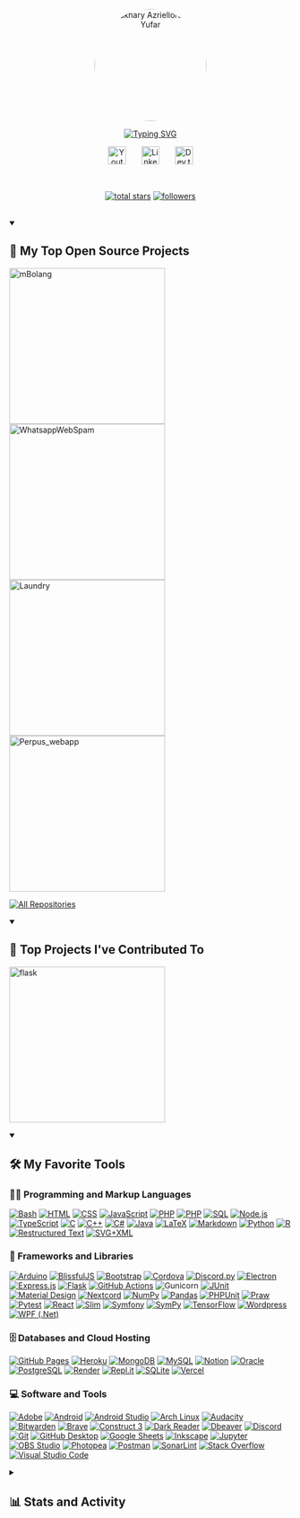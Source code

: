 <p align="center">
  <a href="https://github.com/bukharyay">
    <img src="https://avatars.githubusercontent.com/u/62000597?v=4" style="border-radius: 50%; width:200px" alt="Bukhary Azriellorezqa Yufar" /></a>
</p>
<p align="center">
       <a href="https://github.com/bukharyay/">
              <img src="https://readme-typing-svg.demolab.com?font=Fira+Code&pause=1000&color=FF9D23&width=435&lines=Bukhary+Azriellorezqa+Yufar&center=true" alt="Typing SVG" />
       </a>
</p>

<!-- Social icons section -->
<p align="center">
  <a href="https://youtube.com/@codelight5568?si=qUEzugI6IyFSSgMY"><img width="32px" alt="Youtube" title="Youtube"
         src="https://i.imgur.com/qiXu7b2.png" /></a>
  &#8287;&#8287;&#8287;&#8287;&#8287;
  <a href="https://www.linkedin.com/in/bukhary-azriellorezqa-yufar-38716023a/"><img width="32px" alt="LinkedIn"
         title="LinkedIn" src="https://i.imgur.com/yRpa1dQ.png" /></a>
  &#8287;&#8287;&#8287;&#8287;&#8287;
  <!-- <a href="https://discord.gg/fPrdqh3Zfu" alt="Discord" title="Dev Pro Tips Discord Server"><img width="32px" src="https://i.imgur.com/OViZO8J.png"/></a> -->
  <!-- &#8287;&#8287;&#8287;&#8287;&#8287; -->
  <a href="https://dev.to/bukharyay"><img width="32px" alt="Dev.to" title="bukharyay Dev.to"
         src="https://i.imgur.com/mVm29vK.png"></a>
  <!-- &#8287;&#8287;&#8287;&#8287;&#8287; -->
</p>

<br />
<p align="center">
  <a href="https://github.com/bukharyay?tab=repositories&sort=stargazers">
    <img alt="total stars" title="Total stars on GitHub"
         src="https://custom-icon-badges.demolab.com/github/stars/bukharyay?color=55960c&style=for-the-badge&labelColor=488207&logo=star" /></a>
  <a href="https://github.com/bukharyay?tab=followers">
    <img alt="followers" title="Follow me on Github"
         src="https://custom-icon-badges.demolab.com/github/followers/bukharyay?color=236ad3&labelColor=1155ba&style=for-the-badge&logo=person-add&label=Follow&logoColor=white" /></a>
  <!-- <a href="https://github.com/bukharyay/Simple-View-Counter">
    <img alt="views" title="GitHub profile views" src="https://freshidea.com/jonah/app/bukharyay-profile-views"/></a> -->
</p>

<br />

<!-- GitHub Star link -->
<!-- <p align="center">
  <a href="https://stars.github.com/profiles/bukharyay/">
    <img src="https://github.com/bukharyay/bukharyay/assets/20955511/ca15be3f-d00b-438e-91f6-fb5568c1f632" alt="GitHub Star 2023"/></a>
</p> -->

<!-- <details open> 
  <summary><h2>🌠 Top Sponsors</h2></summary>

  <table>
    <tr>
      <th>$10+/month</th>
      <th>$5+/month</th>
    </tr>
    <tr>
      $10+/month
      <td>
        <div align="center">
          <a href="https://github.com/username"><img src="https://github.com/username" alt="@username" width="52" /></a>
          <br />
          <a align="center" href="https://github.com/username"><b>Full Name</b></a>
        </b>
      </td>
      $5+/month
      <td>
        <a href="https://github.com/typesense"><img src="https://custom-icon-badges.demolab.com/badge/-typesense-D90368?style=for-the-badge&logo=mention" alt="typesense" /></a>
      </td>
    </tr>
  </table>

  <a href="https://github.com/sponsors/bukharyay/"><img alt="More about my sponsorship tiers" title="Sponsorship Tiers" src="https://custom-icon-badges.demolab.com/badge/-More%20About%20My%20Sponsorship%20Tiers-1F222E?style=for-the-badge&logoColor=white&logo=link-external"/></a>
</details> -->

<details open>
  <summary>
    <h2>📘 My Top Open Source Projects</h2>
  </summary>
  <p align="left">
    <a href="https://github.com/bukharyay/mBolang"><img width="278"
           src="https://github-readme-stats-bukhary-azriellorezqa-yufars-projects.vercel.app/api/pin/?username=bukharyay&repo=mBolang&theme=gruvbox&bg_color=1F222E&title_color=F85D7F&hide_border=true&icon_color=F8D866&show_icons=false"
           alt="mBolang"></a>
    <a href="https://github.com/bukharyay/WhatsappWebSpam"><img width="278"
           src="https://github-readme-stats-bukhary-azriellorezqa-yufars-projects.vercel.app/api/pin/?username=bukharyay&repo=WhatsappWebSpam&theme=gruvbox&bg_color=1F222E&title_color=F85D7F&hide_border=true&icon_color=F8D866&show_icons=falseshow_description=false"
           alt="WhatsappWebSpam"></a>
    <a href="https://github.com/bukharyay/Laundry"><img width="278"
           src="https://github-readme-stats-bukhary-azriellorezqa-yufars-projects.vercel.app/api/pin?username=bukharyay&repo=Laundry&theme=gruvbox&bg_color=1F222E&title_color=F85D7F&hide_border=true&icon_color=F8D866&show_icons=false"
           alt="Laundry"></a>
    <a href="https://github.com/bukharyay/Perpus_webapp"><img width="278"
           src="https://github-readme-stats-bukhary-azriellorezqa-yufars-projects.vercel.app/api/pin/?username=bukharyay&repo=Perpus_webapp&theme=gruvbox&bg_color=1F222E&title_color=F85D7F&hide_border=true&icon_color=F8D866&show_icons=false&show_description=false"
           alt="Perpus_webapp"></a>
  </p>

  <a href="https://github.com/bukharyay?tab=repositories&sort=stargazers"><img alt="All Repositories"
         title="All Repositories"
         src="https://custom-icon-badges.demolab.com/badge/-Click%20Here%20For%20All%20My%20Repos-1F222E?style=for-the-badge&logoColor=white&logo=repo" /></a>
</details>

<details open>
  <summary>
    <h2>📕 Top Projects I've Contributed To</h2>
  </summary>
  <p align="left">
    <a href="https://github.com/apit522/Web_SelfDiagnosis"><img width="278"
           src="https://github-readme-stats-bukhary-azriellorezqa-yufars-projects.vercel.app/api/pin/?username=apit522&repo=Web_SelfDiagnosis&theme=gruvbox&bg_color=1F222E&title_color=F85D7F&hide_border=true&icon_color=F8D866&show_icons=false&show_description=false"
           alt="flask"></a>
  </p>

  <!-- <p align="left">
    <a href="https://github.com/bukharyay?tab=repositories&q=&type=fork"><img alt="All Repositories" title="All Repositories" src="https://custom-icon-badges.demolab.com/badge/-Click%20Here%20For%20All%20My%20Forks-1F222E?style=for-the-badge&logoColor=white&logo=fork"/></a>
  </p> -->
</details>

<details open>
  <summary>
    <h2>🛠️ My Favorite Tools</h2>
  </summary>
  <!-- Some badges are from https://github.com/Ileriayo/markdown-badges -->

  <h3>👨‍💻 Programming and Markup Languages</h3>

  <p>
    <a href="https://github.com/search?q=user%3Abukharyay+language%3Abash"><img alt="Bash"
           src="https://img.shields.io/badge/Bash-121011.svg?logo=gnu-bash&logoColor=white"></a>
    <a href="https://github.com/search?q=user%3Abukharyay+language%3Ahtml"><img alt="HTML"
           src="https://img.shields.io/badge/HTML-E34F26.svg?logo=html5&logoColor=white"></a>
    <a href="https://github.com/search?q=user%3Abukharyay+language%3Acss"><img alt="CSS"
           src="https://img.shields.io/badge/CSS-1572B6.svg?logo=css3&logoColor=white"></a>
    <a href="https://github.com/search?q=user%3Abukharyay+language%3Ajavascript"><img alt="JavaScript"
           src="https://img.shields.io/badge/JavaScript-F7DF1E.svg?logo=javascript&logoColor=black"></a>
    <a href="https://github.com/search?q=user%3Abukharyay+language%3Aphp"><img alt="PHP"
           src="https://img.shields.io/badge/PHP-777BB4.svg?logo=php&logoColor=white"></a>
    <a href="https://github.com/search?q=user%3Abukharyay+language%3Aphp"><img alt="PHP"
           src="https://img.shields.io/badge/Laravel-2e2e2e.svg?logo=laravel"></a>
    <a href="https://github.com/search?q=user%3Abukharyay+language%3Asql"><img alt="SQL"
           src="https://custom-icon-badges.demolab.com/badge/SQL-025E8C.svg?logo=database&logoColor=white"></a>
    <a href="https://github.com/search?q=user%3Abukharyay+language%3Ajavascript"><img alt="Node.js"
           src="https://img.shields.io/badge/Node.js-43853D.svg?logo=node.js&logoColor=white"></a>
    <a href="https://github.com/search?q=user%3Abukharyay+language%3AtypeScript"><img alt="TypeScript"
           src="https://img.shields.io/badge/TypeScript-007ACC.svg?logo=typescript&logoColor=white"></a>
    <a href="https://github.com/search?q=user%3Abukharyay+language%3Ac"><img alt="C"
           src="https://custom-icon-badges.demolab.com/badge/C-03599C.svg?logo=c-in-hexagon&logoColor=white"></a>
    <a href="https://github.com/search?q=user%3Abukharyay+language%3Acpp"><img alt="C++"
           src="https://custom-icon-badges.demolab.com/badge/C++-9C033A.svg?logo=cpp2&logoColor=white"></a>
    <a href="https://github.com/search?q=user%3Abukharyay+language%3Acsharp"><img alt="C#"
           src="https://custom-icon-badges.demolab.com/badge/C%23-68217A.svg?logo=cs2&logoColor=white"></a>
    <a href="https://github.com/search?q=user%3Abukharyay+language%3Ajava"><img alt="Java"
           src="https://custom-icon-badges.demolab.com/badge/Java-007396.svg?logo=java&logoColor=white"></a>
    <a href="https://github.com/search?q=user%3Abukharyay+language%3Atex"><img alt="LaTeX"
           src="https://img.shields.io/badge/LaTeX-008080.svg?logo=LaTeX&logoColor=white"></a>
    <a href="https://github.com/search?q=user%3Abukharyay+language%3Amarkdown"><img alt="Markdown"
           src="https://img.shields.io/badge/Markdown-000000.svg?logo=markdown&logoColor=white"></a>
    <a href="https://github.com/search?q=user%3Abukharyay+language%3Apython"><img alt="Python"
           src="https://img.shields.io/badge/Python-14354C.svg?logo=python&logoColor=white"></a>
    <a href="https://github.com/search?q=user%3Abukharyay+language%3Ar"><img alt="R"
           src="https://img.shields.io/badge/R-276DC3.svg?logo=r&logoColor=white"></a>
    <a href="https://github.com/search?q=user%3Abukharyay+language%3Arst"><img alt="Restructured Text"
           src="https://img.shields.io/badge/Restructured Text-3a4148.svg?logo=readthedocs&logoColor=white"></a>
    <a href="https://github.com/search?q=user%3Abukharyay+language%3Asvg"><img alt="SVG+XML"
           src="https://img.shields.io/badge/SVG%2BXML-e0982c.svg?logo=svg&logoColor=white"></a>
  </p>

  <h3>🧰 Frameworks and Libraries</h3>

  <p>
          <a href="#"><img alt="Arduino" src="https://img.shields.io/badge/-Arduino-00979D?logo=Arduino&logoColor=white"></a>
    <a href="#"><img alt="BlissfulJS"
           src="https://custom-icon-badges.demolab.com/badge/Bliss.js-3dacc2.svg?logo=bliss&logoColor=white"></a>
    <a href="#"><img alt="Bootstrap"
           src="https://img.shields.io/badge/Bootstrap-7952B3.svg?logo=bootstrap&logoColor=white"></a>
    <a href="#"><img alt="Cordova"
           src="https://img.shields.io/badge/-Cordova-E8E8E8?logo=apache-cordova&logoColor=black"></a>
    <a href="#"><img alt="Discord.py"
           src="https://custom-icon-badges.demolab.com/badge/Discord.py-0d1620.svg?logo=dpy"></a>
    <a href="#"><img alt="Electron"
           src="https://img.shields.io/badge/Electron-20232e.svg?logo=electron&logoColor=white"></a>
    <a href="#"><img alt="Express.js"
           src="https://img.shields.io/badge/Express.js-404d59.svg?logo=express&logoColor=white"></a>
    <a href="#"><img alt="Flask" src="https://img.shields.io/badge/Flask-000000.svg?logo=flask&logoColor=white"></a>
    <a href="#"><img alt="GitHub Actions"
           src="https://img.shields.io/badge/GitHub%20Actions-2671E5.svg?logo=github%20actions&logoColor=white"></a>
    <a href"#"><img alt="Gunicorn"
           src="https://img.shields.io/badge/-Gunicorn-499848.svg?logo=gunicorn&logoColor=white"></a>
    <a href="#"><img alt="JUnit"
           src="https://custom-icon-badges.demolab.com/badge/JUnit-25A162.svg?logo=check-circle&logoColor=white"></a>
    <a href="#"><img alt="Material Design"
           src="https://img.shields.io/badge/Material%20Design-0081CB.svg?logo=material-design&logoColor=white"></a>
    <a href="#"><img alt="Nextcord"
           src="https://custom-icon-badges.demolab.com/badge/Nextcord-0d1620.svg?logo=nextcord"></a>
    <a href="#"><img alt="NumPy" src="https://img.shields.io/badge/Numpy-013243.svg?logo=numpy&logoColor=white"></a>
    <a href="#"><img alt="Pandas" src="https://img.shields.io/badge/Pandas-150458.svg?logo=pandas&logoColor=white"></a>
    <a href="#"><img alt="PHPUnit"
           src="https://custom-icon-badges.demolab.com/badge/PHPUnit-366488.svg?logo=test-tube&logoColor=white"></a>
    <a href="#"><img alt="Praw" src="https://custom-icon-badges.demolab.com/badge/Praw-ff3c0c.svg?logo=praw"></a>
    <a href="#"><img alt="Pytest" src="https://img.shields.io/badge/Pytest-0A9EDC.svg?logo=pytest&logoColor=white"></a>
    <a href="#"><img alt="React" src="https://img.shields.io/badge/React-20232a.svg?logo=react&logoColor=%2361DAFB"></a>
    <a href="#"><img alt="Slim" src="https://custom-icon-badges.demolab.com/badge/Slim-74a045.svg?logo=slim-php"></a>
    <a href="#"><img alt="Symfony"
           src="https://img.shields.io/badge/Symfony-111111.svg?logo=symfony&logoColor=white"></a>
    <a href="#"><img alt="SymPy" src="https://img.shields.io/badge/Sympy-3B5526.svg?logo=sympy&logoColor=white"></a>
    <a href="#"><img alt="TensorFlow"
           src="https://img.shields.io/badge/TensorFlow-FF6F00.svg?logo=TensorFlow&logoColor=white"></a>
    <a href="#"><img alt="Wordpress"
           src="https://img.shields.io/badge/Wordpress-21759B?logo=wordpress&logoColor=white"></a>
    <a href="#"><img alt="WPF (.Net)" src="https://img.shields.io/badge/WPF-5C2D91?logo=.net&logoColor=white"></a>
  </p>

  <h3>🗄️ Databases and Cloud Hosting</h3>

  <p>
    <a href="#"><img alt="GitHub Pages"
           src="https://img.shields.io/badge/GitHub%20Pages-327FC7.svg?logo=github&logoColor=white"></a>
    <a href="#"><img alt="Heroku" src="https://img.shields.io/badge/Heroku-430098.svg?logo=heroku&logoColor=white"></a>
    <a href="#"><img alt="MongoDB"
           src="https://img.shields.io/badge/MongoDB-4ea94b.svg?logo=mongodb&logoColor=white"></a>
    <a href="#"><img alt="MySQL" src="https://img.shields.io/badge/MySQL-00f.svg?logo=mysql&logoColor=white"></a>
    <a href="#"><img alt="Notion" src="https://img.shields.io/badge/Notion-010101.svg?logo=notion&logoColor=white"></a>
    <a href="#"><img alt="Oracle" src="https://img.shields.io/badge/Oracle-F00000.svg?logo=oracle&logoColor=white"></a>
    <a href="#"><img alt="PostgreSQL"
           src="https://img.shields.io/badge/PostgreSQL-316192.svg?logo=postgresql&logoColor=white"></a>
    <a href="#"><img alt="Render" src="https://img.shields.io/badge/Render-00979D.svg?logo=render&logoColor=white"></a>
    <a href="#"><img alt="Repl.it"
           src="https://img.shields.io/badge/Repl.it-0D101E.svg?logo=Replit&logoColor=white"></a>
    <a href="#"><img alt="SQLite" src="https://img.shields.io/badge/SQLite-07405e.svg?logo=sqlite&logoColor=white"></a>
    <a href="#"><img alt="Vercel" src="https://img.shields.io/badge/Vercel-000000.svg?logo=vercel&logoColor=white"></a>
  </p>

  <h3>💻 Software and Tools</h3>

  <p>
    <a href="#"><img alt="Adobe" src="https://img.shields.io/badge/Adobe-FF0000.svg?logo=adobe&logoColor=white"></a>
    <a href="#"><img alt="Android" src="https://img.shields.io/badge/Android-3DDC84?logo=android&logoColor=white"></a>
    <a href="#"><img alt="Android Studio"
           src="https://img.shields.io/badge/Android%20Studio-008678.svg?logo=android-studio&logoColor=white"></a>
    <a href="#"><img alt="Arch Linux"
           src="https://img.shields.io/badge/Arch%20Linux-1793D1.svg?logo=arch-linux&logoColor=white"></a>
    <a href="#"><img alt="Audacity"
           src="https://img.shields.io/badge/-Audacity-0000CC?logo=audacity&logoColor=white"></a>
    <a href="#"><img alt="Bitwarden"
           src="https://img.shields.io/badge/-Bitwarden-175DDC?logo=bitwarden&logoColor=white"></a>
    <a href="#"><img alt="Brave" src="https://img.shields.io/badge/-Brave-FB542B?logo=brave&logoColor=white"></a>
    <a href="#"><img alt="Construct 3"
           src="https://img.shields.io/badge/Construct%203-00b56a.svg?logo=construct-3&logoColor=white"></a>
    <a href="#"><img alt="Dark Reader"
           src="https://img.shields.io/badge/-Dark%20Reader-141E24?logo=dark-reader&logoColor=white"></a>
    <a href="#"><img alt="Dbeaver"
           src="https://custom-icon-badges.demolab.com/badge/-Dbeaver-372923?logo=dbeaver-mono&logoColor=white"></a>
    <a href="#"><img alt="Discord"
           src="https://img.shields.io/badge/-Discord-5865F2.svg?logo=discord&logoColor=white"></a>
    <a href="#"><img alt="Git" src="https://img.shields.io/badge/Git-F05033.svg?logo=git&logoColor=white"></a>
    <a href="#"><img alt="GitHub Desktop"
           src="https://img.shields.io/badge/GitHub%20Desktop-8034A9.svg?logo=github&logoColor=white"></a>
    <a href="#"><img alt="Google Sheets"
           src="https://img.shields.io/badge/Sheets-34A853.svg?logo=google%20sheets&logoColor=white"></a>
    <a href="#"><img alt="Inkscape"
           src="https://img.shields.io/badge/Inkscape-000000?logo=Inkscape&logoColor=white"></a>
    <a href="#"><img alt="Jupyter"
           src="https://img.shields.io/badge/Jupyter-F37626.svg?logo=Jupyter&logoColor=white"></a>
    <a href="#"><img alt="OBS Studio"
           src="https://img.shields.io/badge/-OBS-302E31?logo=obs-studio&logoColor=white"></a>
    <a href="#"><img alt="Photopea"
           src="https://img.shields.io/badge/Photopea-18A497?logo=photopea&logoColor=white"></a>
    <a href="#"><img alt="Postman" src="https://img.shields.io/badge/Postman-FF6C37?logo=postman&logoColor=white"></a>
    <a href="#"><img alt="SonarLint"
           src="https://img.shields.io/badge/-SonarLint-CB2029?logo=sonarlint&logoColor=white"></a>
    <a href="#"><img alt="Stack Overflow"
           src="https://img.shields.io/badge/-Stack%20Overflow-FE7A16?logo=stack-overflow&logoColor=white"></a>
    <a href="#"><img alt="Visual Studio Code"
           src="https://img.shields.io/badge/Visual%20Studio%20Code-0078d7.svg?logo=visual-studio-code&logoColor=white"></a>
  </p>
</details>

<details>
  <summary>
    <h2>📊 Stats and Activity</h2>
  </summary>

  <h3>🔥 Streak Stats</h3>

  <!-- GitHub Readme Streak Stats - https://github.com/bukharyay/github-readme-streak-stats -->
  <p>
    <a href="https://github.com/bukharyay/github-readme-streak-stats">
      <img title="🔥 Get streak stats for your profile at git.io/streak-stats" alt="bukharyay's streak"
           src="https://github-readme-streak-stats-eight.vercel.app/?user=bukharyay&theme=gruvbox&hide_border=true&short_numbers=true" />
    </a>
    
  <p>🔥 Get streak stats for your profile at <a href="https://git.io/streak-stats">git.io/streak-stats</a></p>
  </p>

  <h3>💻 GitHub Profile Stats</h3>

  <!-- https://github.com/anuraghazra/github-readme-stats -->

  <a href="https://github.com/anuraghazra/github-readme-stats"><img alt="bukharyay's Github Stats"
         src="https://github-readme-stats-bukhary-azriellorezqa-yufars-projects.vercel.app/api/?username=bukharyay&show_icons=true&include_all_commits=true&count_private=true&theme=gruvbox&hide_border=true"
         height="192px" /></a>
  <a href="https://github.com/anuraghazra/github-readme-stats"><img alt="bukharyay's Top Languages"
         src="https://github-readme-stats-bukhary-azriellorezqa-yufars-projects.vercel.app/api/top-langs/?username=bukharyay&langs_count=8&layout=compact&theme=gruvbox&hide_border=true&hide=Jupyter%20Notebook,Roff"
         height="192px" /></a>
  <br />

  <b>Note:</b> Top languages is only a metric of the languages my public code consists of and doesn't reflect experience
  or skill level.

  <!-- https://github.com/ashutosh00710/github-readme-activity-graph -->

  <a href="https://github.com/ashutosh00710/github-readme-activity-graph"><img alt="bukharyay's Activity Graph"
         src="https://github-readme-activity-graph.vercel.app/graph/?username=bukharyay&bg_color=1F222E&color=F8D866&line=F85D7F&point=FFFFFF&hide_border=true" /></a>

  <h3>⚡ Recent GitHub Activity</h3>

  <!-- https://github.com/jamesgeorge007/github-activity-readme -->
  <!--START_SECTION:activity-->

1. 🎉 Merged PR [#1](https://github.com/apit522/Web_SelfDiagnosis/pull/1) in
  [apit522/Web_SelfDiagnosis](https://github.com/apit522/Web_SelfDiagnosis/)
  <!--END_SECTION:activity-->

</details>